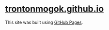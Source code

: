 # [trontonmogok.github.io](https://trontonmogok.github.io)

This site was built using [GitHub Pages](https://pages.github.com/).
